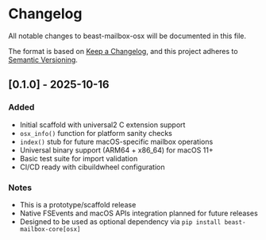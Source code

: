 # Changelog

All notable changes to beast-mailbox-osx will be documented in this file.

The format is based on [Keep a Changelog](https://keepachangelog.com/en/1.0.0/),
and this project adheres to [Semantic Versioning](https://semver.org/spec/v2.0.0.html).

## [0.1.0] - 2025-10-16

### Added
- Initial scaffold with universal2 C extension support
- `osx_info()` function for platform sanity checks
- `index()` stub for future macOS-specific mailbox operations
- Universal binary support (ARM64 + x86_64) for macOS 11+
- Basic test suite for import validation
- CI/CD ready with cibuildwheel configuration

### Notes
- This is a prototype/scaffold release
- Native FSEvents and macOS APIs integration planned for future releases
- Designed to be used as optional dependency via `pip install beast-mailbox-core[osx]`

